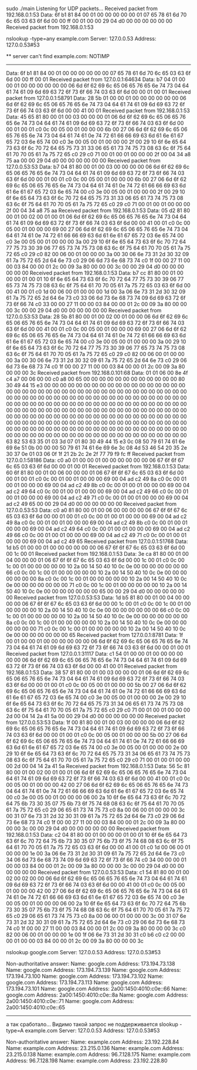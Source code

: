 sudo ./main 
Listening for UDP packets...
Received packet from 192.168.0.1:53
Data: 6f b1 81 84 00 01 00 00 00 00 00 01 07 65 78 61 6d 70 6c 65 03 63 6f 6d 00 00 ff 00 01 00 00 29 04 d0 00 00 00 00 00 00 
Received packet from 192.168.0.1:53

nslookup -type=any example.com
Server:         127.0.0.53
Address:        127.0.0.53#53

** server can't find example.com: NOTIMP
___________________________________________

Data: 6f b1 81 84 00 01 00 00 00 00 00 00 07 65 78 61 6d 70 6c 65 03 63 6f 6d 00 00 ff 00 01 
Received packet from 127.0.0.1:64634
Data: b7 04 01 00 00 01 00 00 00 00 00 00 06 6d 6f 62 69 6c 65 06 65 76 65 6e 74 73 04 64 61 74 61 09 6d 69 63 72 6f 73 6f 66 74 03 63 6f 6d 00 00 01 00 01 
Received packet from 127.0.0.1:58791
Data: 28 5b 01 00 00 01 00 00 00 00 00 00 06 6d 6f 62 69 6c 65 06 65 76 65 6e 74 73 04 64 61 74 61 09 6d 69 63 72 6f 73 6f 66 74 03 63 6f 6d 00 00 41 00 01 
Received packet from 192.168.0.1:53
Data: 45 65 81 80 00 01 00 03 00 00 00 01 06 6d 6f 62 69 6c 65 06 65 76 65 6e 74 73 04 64 61 74 61 09 6d 69 63 72 6f 73 6f 66 74 03 63 6f 6d 00 00 01 00 01 c0 0c 00 05 00 01 00 00 00 6b 00 27 06 6d 6f 62 69 6c 65 06 65 76 65 6e 74 73 04 64 61 74 61 0e 74 72 61 66 66 69 63 6d 61 6e 61 67 65 72 03 6e 65 74 00 c0 3e 00 05 00 01 00 00 00 2f 00 29 10 6f 6e 65 64 73 63 6f 6c 70 72 64 65 75 73 31 33 06 65 61 73 74 75 73 08 63 6c 6f 75 64 61 70 70 05 61 7a 75 72 65 c0 29 c0 71 00 01 00 01 00 00 00 2f 00 04 34 a8 75 aa 00 00 29 04 d0 00 00 00 00 00 00 
Received packet from 127.0.0.53:53
Data: b7 04 81 80 00 01 00 03 00 00 00 00 06 6d 6f 62 69 6c 65 06 65 76 65 6e 74 73 04 64 61 74 61 09 6d 69 63 72 6f 73 6f 66 74 03 63 6f 6d 00 00 01 00 01 c0 0c 00 05 00 01 00 00 00 6b 00 27 06 6d 6f 62 69 6c 65 06 65 76 65 6e 74 73 04 64 61 74 61 0e 74 72 61 66 66 69 63 6d 61 6e 61 67 65 72 03 6e 65 74 00 c0 3e 00 05 00 01 00 00 00 2f 00 29 10 6f 6e 65 64 73 63 6f 6c 70 72 64 65 75 73 31 33 06 65 61 73 74 75 73 08 63 6c 6f 75 64 61 70 70 05 61 7a 75 72 65 c0 29 c0 71 00 01 00 01 00 00 00 2f 00 04 34 a8 75 aa 
Received packet from 192.168.0.1:53
Data: 05 d2 81 80 00 01 00 02 00 01 00 01 06 6d 6f 62 69 6c 65 06 65 76 65 6e 74 73 04 64 61 74 61 09 6d 69 63 72 6f 73 6f 66 74 03 63 6f 6d 00 00 41 00 01 c0 0c 00 05 00 01 00 00 00 69 00 27 06 6d 6f 62 69 6c 65 06 65 76 65 6e 74 73 04 64 61 74 61 0e 74 72 61 66 66 69 63 6d 61 6e 61 67 65 72 03 6e 65 74 00 c0 3e 00 05 00 01 00 00 00 3a 00 29 10 6f 6e 65 64 73 63 6f 6c 70 72 64 77 75 73 30 39 06 77 65 73 74 75 73 08 63 6c 6f 75 64 61 70 70 05 61 7a 75 72 65 c0 29 c0 82 00 06 00 01 00 00 00 3a 00 30 06 6e 73 31 2d 30 32 09 61 7a 75 72 65 2d 64 6e 73 c0 29 06 6d 73 6e 68 73 74 c0 1f 00 00 27 11 00 00 03 84 00 00 01 2c 00 09 3a 80 00 00 00 3c 00 00 29 04 d0 00 00 00 00 00 00 
Received packet from 192.168.0.1:53
Data: b7 cc 81 80 00 01 00 00 00 01 00 01 10 6f 6e 65 64 73 63 6f 6c 70 72 64 77 75 73 30 39 06 77 65 73 74 75 73 08 63 6c 6f 75 64 61 70 70 05 61 7a 75 72 65 03 63 6f 6d 00 00 41 00 01 c0 1d 00 06 00 01 00 00 00 1d 00 3a 06 6e 73 31 2d 30 32 09 61 7a 75 72 65 2d 64 6e 73 c0 33 06 6d 73 6e 68 73 74 09 6d 69 63 72 6f 73 6f 66 74 c0 33 00 00 27 11 00 00 03 84 00 00 01 2c 00 09 3a 80 00 00 00 3c 00 00 29 04 d0 00 00 00 00 00 00 
Received packet from 127.0.0.53:53
Data: 28 5b 81 80 00 01 00 02 00 01 00 00 06 6d 6f 62 69 6c 65 06 65 76 65 6e 74 73 04 64 61 74 61 09 6d 69 63 72 6f 73 6f 66 74 03 63 6f 6d 00 00 41 00 01 c0 0c 00 05 00 01 00 00 00 69 00 27 06 6d 6f 62 69 6c 65 06 65 76 65 6e 74 73 04 64 61 74 61 0e 74 72 61 66 66 69 63 6d 61 6e 61 67 65 72 03 6e 65 74 00 c0 3e 00 05 00 01 00 00 00 3a 00 29 10 6f 6e 65 64 73 63 6f 6c 70 72 64 77 75 73 30 39 06 77 65 73 74 75 73 08 63 6c 6f 75 64 61 70 70 05 61 7a 75 72 65 c0 29 c0 82 00 06 00 01 00 00 00 3a 00 30 06 6e 73 31 2d 30 32 09 61 7a 75 72 65 2d 64 6e 73 c0 29 06 6d 73 6e 68 73 74 c0 1f 00 00 27 11 00 00 03 84 00 00 01 2c 00 09 3a 80 00 00 00 3c 
Received packet from 192.168.0.101:68
Data: 01 01 06 00 8e 4f c4 a7 00 06 00 00 c0 a8 00 65 00 00 00 00 00 00 00 00 00 00 00 00 80 30 49 44 15 e3 00 00 00 00 00 00 00 00 00 00 00 00 00 00 00 00 00 00 00 00 00 00 00 00 00 00 00 00 00 00 00 00 00 00 00 00 00 00 00 00 00 00 00 00 00 00 00 00 00 00 00 00 00 00 00 00 00 00 00 00 00 00 00 00 00 00 00 00 00 00 00 00 00 00 00 00 00 00 00 00 00 00 00 00 00 00 00 00 00 00 00 00 00 00 00 00 00 00 00 00 00 00 00 00 00 00 00 00 00 00 00 00 00 00 00 00 00 00 00 00 00 00 00 00 00 00 00 00 00 00 00 00 00 00 00 00 00 00 00 00 00 00 00 00 00 00 00 00 00 00 00 00 00 00 00 00 00 00 00 00 00 00 00 00 00 00 00 00 00 00 00 00 00 00 00 00 00 00 00 00 00 00 00 00 00 00 00 00 00 00 00 00 00 00 00 00 00 00 00 00 00 00 63 82 53 63 35 01 03 3d 07 01 80 30 49 44 15 e3 0c 08 50 79 61 74 61 6e 69 6e 51 0b 00 00 00 50 79 61 74 61 6e 69 6e 3c 08 4d 53 46 54 20 35 2e 30 37 0e 01 03 06 0f 1f 21 2b 2c 2e 2f 77 79 f9 fc ff 
Received packet from 127.0.0.1:58186
Data: c0 a0 01 00 00 01 00 00 00 00 00 00 06 67 6f 6f 67 6c 65 03 63 6f 6d 00 00 01 00 01 
Received packet from 192.168.0.1:53
Data: 60 6f 81 80 00 01 00 06 00 00 00 01 06 67 6f 6f 67 6c 65 03 63 6f 6d 00 00 01 00 01 c0 0c 00 01 00 01 00 00 00 69 00 04 ad c2 49 8a c0 0c 00 01 00 01 00 00 00 69 00 04 ad c2 49 8b c0 0c 00 01 00 01 00 00 00 69 00 04 ad c2 49 64 c0 0c 00 01 00 01 00 00 00 69 00 04 ad c2 49 66 c0 0c 00 01 00 01 00 00 00 69 00 04 ad c2 49 71 c0 0c 00 01 00 01 00 00 00 69 00 04 ad c2 49 65 00 00 29 04 d0 00 00 00 00 00 00 
Received packet from 127.0.0.53:53
Data: c0 a0 81 80 00 01 00 06 00 00 00 00 06 67 6f 6f 67 6c 65 03 63 6f 6d 00 00 01 00 01 c0 0c 00 01 00 01 00 00 00 69 00 04 ad c2 49 8a c0 0c 00 01 00 01 00 00 00 69 00 04 ad c2 49 8b c0 0c 00 01 00 01 00 00 00 69 00 04 ad c2 49 64 c0 0c 00 01 00 01 00 00 00 69 00 04 ad c2 49 66 c0 0c 00 01 00 01 00 00 00 69 00 04 ad c2 49 71 c0 0c 00 01 00 01 00 00 00 69 00 04 ad c2 49 65 
Received packet from 127.0.0.1:51768
Data: 1d b5 01 00 00 01 00 00 00 00 00 00 06 67 6f 6f 67 6c 65 03 63 6f 6d 00 00 1c 00 01 
Received packet from 192.168.0.1:53
Data: 3e ca 81 80 00 01 00 04 00 00 00 01 06 67 6f 6f 67 6c 65 03 63 6f 6d 00 00 1c 00 01 c0 0c 00 1c 00 01 00 00 00 00 00 10 2a 00 14 50 40 10 0c 0e 00 00 00 00 00 00 00 66 c0 0c 00 1c 00 01 00 00 00 00 00 10 2a 00 14 50 40 10 0c 0e 00 00 00 00 00 00 00 8a c0 0c 00 1c 00 01 00 00 00 00 00 10 2a 00 14 50 40 10 0c 0e 00 00 00 00 00 00 00 71 c0 0c 00 1c 00 01 00 00 00 00 00 10 2a 00 14 50 40 10 0c 0e 00 00 00 00 00 00 00 65 00 00 29 04 d0 00 00 00 00 00 00 
Received packet from 127.0.0.53:53
Data: 1d b5 81 80 00 01 00 04 00 00 00 00 06 67 6f 6f 67 6c 65 03 63 6f 6d 00 00 1c 00 01 c0 0c 00 1c 00 01 00 00 00 00 00 10 2a 00 14 50 40 10 0c 0e 00 00 00 00 00 00 00 66 c0 0c 00 1c 00 01 00 00 00 00 00 10 2a 00 14 50 40 10 0c 0e 00 00 00 00 00 00 00 8a c0 0c 00 1c 00 01 00 00 00 00 00 10 2a 00 14 50 40 10 0c 0e 00 00 00 00 00 00 00 71 c0 0c 00 1c 00 01 00 00 00 00 00 10 2a 00 14 50 40 10 0c 0e 00 00 00 00 00 00 00 65 
Received packet from 127.0.0.1:8781
Data: 1f 00 01 00 00 01 00 00 00 00 00 00 06 6d 6f 62 69 6c 65 06 65 76 65 6e 74 73 04 64 61 74 61 09 6d 69 63 72 6f 73 6f 66 74 03 63 6f 6d 00 00 01 00 01 
Received packet from 127.0.0.1:31117
Data: c1 54 01 00 00 01 00 00 00 00 00 00 06 6d 6f 62 69 6c 65 06 65 76 65 6e 74 73 04 64 61 74 61 09 6d 69 63 72 6f 73 6f 66 74 03 63 6f 6d 00 00 41 00 01 
Received packet from 192.168.0.1:53
Data: 38 57 81 80 00 01 00 03 00 00 00 01 06 6d 6f 62 69 6c 65 06 65 76 65 6e 74 73 04 64 61 74 61 09 6d 69 63 72 6f 73 6f 66 74 03 63 6f 6d 00 00 01 00 01 c0 0c 00 05 00 01 00 00 00 5b 00 27 06 6d 6f 62 69 6c 65 06 65 76 65 6e 74 73 04 64 61 74 61 0e 74 72 61 66 66 69 63 6d 61 6e 61 67 65 72 03 6e 65 74 00 c0 3e 00 05 00 01 00 00 00 2e 00 29 10 6f 6e 65 64 73 63 6f 6c 70 72 64 65 75 73 31 34 06 65 61 73 74 75 73 08 63 6c 6f 75 64 61 70 70 05 61 7a 75 72 65 c0 29 c0 71 00 01 00 01 00 00 00 2d 00 04 14 2a 41 5a 00 00 29 04 d0 00 00 00 00 00 00 
Received packet from 127.0.0.53:53
Data: 1f 00 81 80 00 01 00 03 00 00 00 00 06 6d 6f 62 69 6c 65 06 65 76 65 6e 74 73 04 64 61 74 61 09 6d 69 63 72 6f 73 6f 66 74 03 63 6f 6d 00 00 01 00 01 c0 0c 00 05 00 01 00 00 00 5b 00 27 06 6d 6f 62 69 6c 65 06 65 76 65 6e 74 73 04 64 61 74 61 0e 74 72 61 66 66 69 63 6d 61 6e 61 67 65 72 03 6e 65 74 00 c0 3e 00 05 00 01 00 00 00 2e 00 29 10 6f 6e 65 64 73 63 6f 6c 70 72 64 65 75 73 31 34 06 65 61 73 74 75 73 08 63 6c 6f 75 64 61 70 70 05 61 7a 75 72 65 c0 29 c0 71 00 01 00 01 00 00 00 2d 00 04 14 2a 41 5a 
Received packet from 192.168.0.1:53
Data: 56 5c 81 80 00 01 00 02 00 01 00 01 06 6d 6f 62 69 6c 65 06 65 76 65 6e 74 73 04 64 61 74 61 09 6d 69 63 72 6f 73 6f 66 74 03 63 6f 6d 00 00 41 00 01 c0 0c 00 05 00 01 00 00 00 42 00 27 06 6d 6f 62 69 6c 65 06 65 76 65 6e 74 73 04 64 61 74 61 0e 74 72 61 66 66 69 63 6d 61 6e 61 67 65 72 03 6e 65 74 00 c0 3e 00 05 00 01 00 00 00 06 00 2a 10 6f 6e 65 64 73 63 6f 6c 70 72 64 75 6b 73 30 35 07 75 6b 73 6f 75 74 68 08 63 6c 6f 75 64 61 70 70 05 61 7a 75 72 65 c0 29 06 65 61 73 74 75 73 c0 8a 00 06 00 01 00 00 00 3c 00 31 07 6e 73 31 2d 32 30 31 09 61 7a 75 72 65 2d 64 6e 73 c0 29 06 6d 73 6e 68 73 74 c0 1f 00 00 27 11 00 00 03 84 00 00 01 2c 00 09 3a 80 00 00 00 3c 00 00 29 04 d0 00 00 00 00 00 00 
Received packet from 192.168.0.1:53
Data: c2 04 81 80 00 01 00 00 00 01 00 01 10 6f 6e 65 64 73 63 6f 6c 70 72 64 75 6b 73 30 35 07 75 6b 73 6f 75 74 68 08 63 6c 6f 75 64 61 70 70 05 61 7a 75 72 65 03 63 6f 6d 00 00 41 00 01 c0 1d 00 06 00 01 00 00 00 1e 00 3a 06 6e 73 31 2d 30 31 09 61 7a 75 72 65 2d 64 6e 73 c0 34 06 6d 73 6e 68 73 74 09 6d 69 63 72 6f 73 6f 66 74 c0 34 00 00 00 01 00 00 03 84 00 00 01 2c 00 09 3a 80 00 00 00 3c 00 00 29 04 d0 00 00 00 00 00 00 
Received packet from 127.0.0.53:53
Data: c1 54 81 80 00 01 00 02 00 02 00 00 06 6d 6f 62 69 6c 65 06 65 76 65 6e 74 73 04 64 61 74 61 09 6d 69 63 72 6f 73 6f 66 74 03 63 6f 6d 00 00 41 00 01 c0 0c 00 05 00 01 00 00 00 42 00 27 06 6d 6f 62 69 6c 65 06 65 76 65 6e 74 73 04 64 61 74 61 0e 74 72 61 66 66 69 63 6d 61 6e 61 67 65 72 03 6e 65 74 00 c0 3e 00 05 00 01 00 00 00 06 00 2a 10 6f 6e 65 64 73 63 6f 6c 70 72 64 75 6b 73 30 35 07 75 6b 73 6f 75 74 68 08 63 6c 6f 75 64 61 70 70 05 61 7a 75 72 65 c0 29 06 65 61 73 74 75 73 c0 8a 00 06 00 01 00 00 00 3c 00 31 07 6e 73 31 2d 32 30 31 09 61 7a 75 72 65 2d 64 6e 73 c0 29 06 6d 73 6e 68 73 74 c0 1f 00 00 27 11 00 00 03 84 00 00 01 2c 00 09 3a 80 00 00 00 3c c0 82 00 06 00 01 00 00 00 1e 00 1f 06 6e 73 31 2d 30 31 c0 b6 c0 c2 00 00 00 01 00 00 03 84 00 00 01 2c 00 09 3a 80 00 00 00 3c 

 nslookup google.com
Server:         127.0.0.53
Address:        127.0.0.53#53

Non-authoritative answer:
Name:   google.com
Address: 173.194.73.138
Name:   google.com
Address: 173.194.73.139
Name:   google.com
Address: 173.194.73.100
Name:   google.com
Address: 173.194.73.102
Name:   google.com
Address: 173.194.73.113
Name:   google.com
Address: 173.194.73.101
Name:   google.com
Address: 2a00:1450:4010:c0e::66
Name:   google.com
Address: 2a00:1450:4010:c0e::8a
Name:   google.com
Address: 2a00:1450:4010:c0e::71
Name:   google.com
Address: 2a00:1450:4010:c0e::65


____________________________________________
а так сработало... Видимо такой запрос не поддерживается
slookup -type=A example.com
Server:         127.0.0.53
Address:        127.0.0.53#53

Non-authoritative answer:
Name:   example.com
Address: 23.192.228.84
Name:   example.com
Address: 23.215.0.136
Name:   example.com
Address: 23.215.0.138
Name:   example.com
Address: 96.7.128.175
Name:   example.com
Address: 96.7.128.198
Name:   example.com
Address: 23.192.228.80

